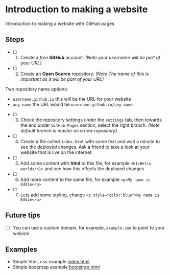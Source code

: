 # Introduction to making a website

Introduction to making a website with GitHub pages

## Steps

- [ ] 1. Create a *free* **GitHub** account. *(Note your username will be part of your URL)*
- [ ] 2. Create an **Open Source** repository. *(Note The name of this is important as it will be part of your URL)*

Two repository name options:

   - `username.github.io` this will be the URL for your website
   - `any-name` the URL would be `username.github.io/any-name`

- [ ] 3. Check the repository settings under the `settings` tab, then towards the end under `GitHub Pages` section, select the right branch. *(Note default branch is master on a new repository)*

- [ ] 4. Create a file called `index.html` with some text and wait a minute to see the deployed changes. Ask a friend to take a look at your website that is live on the internet.
- [ ] 5. Add some content with **html** to this file, for example `<h1>Hello world</h1>` and see how this effects the deployed changes
- [ ] 6. Add more content to the same file, for example `<p>My name is Eddie</p>`
- [ ] 7. Lets add some styling, change `<p style="color:blue">My name is Eddie</p>`

## Future tips

- [ ] You can use a custom domain, for example, `example.com` to point to your webiste

## Examples

- Simple html, css example [index.html](index.html)
- Simple bootstrap example [bootstrap.html](bootstrap.html)
